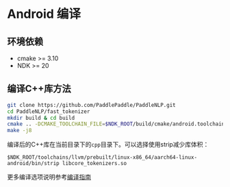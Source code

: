 # Android 编译

## 环境依赖

- cmake >= 3.10
- NDK >= 20

## 编译C++库方法

```bash
git clone https://github.com/PaddlePaddle/PaddleNLP.git
cd PaddleNLP/fast_tokenizer
mkdir build & cd build
cmake .. -DCMAKE_TOOLCHAIN_FILE=$NDK_ROOT/build/cmake/android.toolchain.cmake -DANDROID_ABI="arm64-v8a" -DANDROID_NATIVE_API_LEVEL=android-21 -DANDROID_STL=c++_static -DWITH_TESTING=OFF -DWITH_PYTHON=OFF -DANDROID_TOOLCHAIN=clang  
make -j8
```
编译后的C++库在当前目录下的`cpp`目录下。可以选择使用strip减少库体积：
```shell
$NDK_ROOT/toolchains/llvm/prebuilt/linux-x86_64/aarch64-linux-android/bin/strip libcore_tokenizers.so
```

更多编译选项说明参考[编译指南](./README.md)
